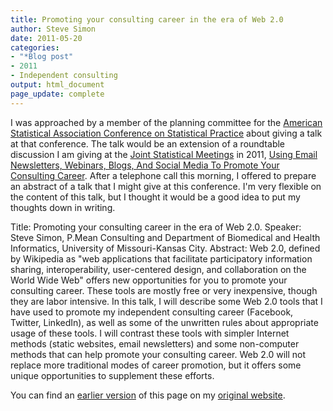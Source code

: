 ```yaml
---
title: Promoting your consulting career in the era of Web 2.0
author: Steve Simon
date: 2011-05-20
categories:
- "*Blog post"
- 2011
- Independent consulting
output: html_document
page_update: complete
---
```


I was approached by a member of the planning committee for the [American Statistical Association Conference on Statistical Practice][csp1] about giving a talk at that conference. The talk would be an extension of a roundtable discussion I am giving at the [Joint Statistical Meetings][jsm1] in 2011, [Using Email Newsletters, Webinars, Blogs, And Social Media To Promote Your Consulting Career][sim3]. After a telephone call this morning, I offered to prepare an abstract of a talk that I might give at this conference. I'm very flexible on the content of this talk, but I thought it would be a good idea to put my thoughts down in writing.

<!---More--->

Title: Promoting your consulting career in the era of Web 2.0. Speaker: Steve Simon, P.Mean Consulting and Department of Biomedical and Health Informatics, University of Missouri-Kansas City. Abstract: Web 2.0, defined by Wikipedia as "web applications that facilitate participatory information sharing, interoperability, user-centered design, and collaboration on the World Wide Web" offers new opportunities for you to promote your consulting career. These tools are mostly free or very inexpensive, though they are labor intensive. In this talk, I will describe some Web 2.0 tools that I have used to promote my independent consulting career (Facebook, Twitter, LinkedIn), as well as some of the unwritten rules about appropriate usage of these tools. I will contrast these tools with simpler Internet methods (static websites, email newsletters) and some non-computer methods that can help promote your consulting career. Web 2.0 will not replace more traditional modes of career promotion, but it offers some unique opportunities to supplement these efforts.

You can find an [earlier version][sim1] of this page on my [original website][sim2].

[sim1]: http://www.pmean.com/11/web20.html
[sim2]: http://www.pmean.com/original_site.html 

[csp1]: http://www.amstat.org/meetings/csp/2012/index.cfm
[jsm1]: http://www.amstat.org/meetings/jsm/2011/index.cfm
[sim3]: http://www.amstat.org/meetings/jsm/2011/onlineprogram/AbstractDetails.cfm?abstractid=302477